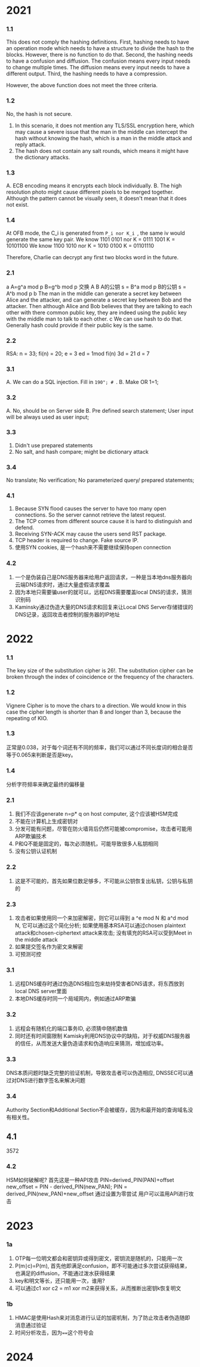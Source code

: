 # 2021
### 1.1 
This does not comply the hashing definitions. 
First, hashing needs to have an operation mode which needs to have a structure to divide the hash to the blocks. However, there is no function to do that. 
Second, the hashing needs to have a confusion and diffusion. The confusion means every input needs to change multiple times. The diffusion means every input needs to have a different output. 
Third, the hashing needs to have a compression. 

However, the above function does not meet the three criteria. 
### 1.2
No, the hash is not secure. 
1. In this scenario, it does not mention any TLS/SSL encryption here, which may cause a severe issue that the man in the middle can intercept the hash without knowing the hash, which is a man in the middle attack and reply attack. 
2. The hash does not contain any salt rounds, which means it might have the dictionary attacks. 
### 1.3 
A. ECB encoding means it encrypts each block individually. 
B. The high resolution photo might cause different pixels to be merged together. Although the pattern cannot be visually seen, it doesn't mean that it does not exist. 

### 1.4 
At OFB mode, the C_i is generated from `P_i nor K_i `, the same iv would generate the same key pair. 
We know 1101 0101 nor K = 0111 1001 
K = 10101100
We know 1100 1010 nor K = 1010 0100
K = 01101110

Therefore, Charlie can decrypt any first two blocks word in the future. 
### 2.1 
a
A=g^a mod p
B=g^b mod p
交换 A B
A的公钥 s = B^a mod p
B的公钥 s = A^b mod p
b
The man in the middle can generate a secret key between Alice and the attacker, and can generate a secret key between Bob and the attacker. Then although Alice and Bob believes that they are talking to each other with there common public key, they are indeed using the public key with the middle man to talk to each other. 
c
We can use hash to do that. Generally hash could provide if their public key is the same. 


### 2.2
RSA: n = 33; fi(n) = 20; e = 3
ed = 1mod fi(n)
3d = 21 d = 7

### 3.1
A. We can do a SQL injection. Fill in `190"; # `. 
B. Make OR 1=1; 
### 3.2
A. No, should be on Server side
B. Pre defined search statement; User input will be always used as user input; 
### 3.3
1. Didn't use prepared statements
2. No salt, and hash compare; might be dictionary attack
### 3.4
No translate; No verification; No parameterized query/ prepared statements; 
### 4.1 
1. Because SYN flood causes the server to have too many open connections. So the server cannot retrieve the latest request. 
2. The TCP comes from different source cause it is hard to distinguish and defend. 
3. Receiving SYN-ACK may cause the users send RST package. 
4. TCP header is required to change. Fake source IP. 
5. 使用SYN cookies, 是一个hash来不需要继续保持open connection
### 4.2
1. 一个是伪装自己是DNS服务器来给用户返回请求，一种是当本地dns服务器向云端DNS请求时，通过大量虚假请求覆盖
2. 因为本地只需要骗user的就可以，远程DNS需要覆盖local DNS的请求，猜测识别码
3. Kaminsky通过伪造大量的DNS请求和回复来让Local DNS Server存储错误的DNS记录，返回攻击者控制的服务器的IP地址
# 2022
### 1.1 

The key size of the substitution cipher is 26!. The substitution cipher can be broken through the index of coincidence or the frequency of the characters. 

### 1.2 
Vignere Cipher is to move the chars to a direction. We would know in this case the cipher length is shorter than 8 and longer than 3, because the repeating of KIO. 

### 1.3
正常是0.038，对于每个词还有不同的频率，我们可以通过不同长度词的相合是否等于0.065来判断是否是key。
### 1.4
分析字符频率来确定最终的偏移量

### 2.1
1. 我们不应该generate n=p* q on host computer, 这个应该被HSM完成
2. 不能在计算机上生成密钥对
3. 分发可能有问题，尽管在防火墙背后仍然可能被compromise，攻击者可能用ARP欺骗技术
4. P和Q不能是固定的，每次必须随机，可能导致很多人私钥相同
5. 没有公钥认证机制
### 2.2
1. 这是不可能的，首先如果位数足够多，不可能从公钥恢复出私钥，公钥与私钥的
### 2.3
1. 攻击者如果使用同一个来加密解密，则它可以得到
   a ^e mod N 和 a^d mod N, 它可以通过这个简化分析; 如果使用基本RSA可以通过chosen plaintext attack和chosen-ciphertext attack来攻击; 没有填充的RSA可以受到Meet in the middle attack
2. 如果提交签名作为密文来解密
3. 可预测可控
### 3.1
1. 远程DNS缓存时通过伪造DNS相应包来劫持受害者DNS请求，将东西放到local DNS server里面
2. 本地DNS缓存时同一个局域网内，例如通过ARP欺骗
### 3.2
1. 远程会有随机化的端口事务ID, 必须猜中随机数值
2. 同时还有时间窗限制
Kamisky利用DNS协议中的缺陷，对于权威DNS服务器的信任，从而发送大量伪造请求和伪造响应来猜测，增加成功率。
### 3.3 
DNS本质问题时缺乏完整的验证机制，导致攻击者可以伪造相应, DNSSEC可以通过对DNS进行数字签名来解决问题
### 3.4
Authority Section和Additional Section不会被缓存，因为和最开始的查询域名没有相关性。
## 4.1
3572
### 4.2
HSM如何破解呢? 
首先这是一种API攻击
PIN=derived_PIN(PAN)+offset
new_offset = PIN - derived_PIN(new_PAN);
PIN = derived_PIN(new_PAN)+new_offset
通过设置为零尝试
用户可以滥用API进行攻击

# 2023
### 1a
1. OTP每一位明文都会和密钥异或得到密文，密钥流是随机的，只能用一次
2. P(m∣c)=P(m), 首先他即满足confusion，即不可能通过多次尝试获得结果，也满足的diffusion，不能通过泼水获得结果
3. key和明文等长，还只能用一次，谁用? 
4. 可以通过c1 xor c2 = m1 xor m2来获得关系，从而推断出密钥k恢复明文
### 1b
1. HMAC是使用Hash来对消息进行认证的加密机制，为了防止攻击者伪造随即消息通过验证
2. 时间分析攻击，因为`==`这个符号会


# 2024
##